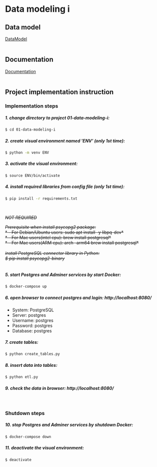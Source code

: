 # Data modeling i

## Data model
[DataModel](https://github.com/chin-lertvipada/swu-ds525/blob/4593af8ead7be2bcf4e89b28ff1875750422cd1a/01-data-modeling-i/Doc/Data%20model.png)
<br>
<br>

## Documentation
[Documentation](https://github.com/chin-lertvipada/swu-ds525/blob/4593af8ead7be2bcf4e89b28ff1875750422cd1a/01-data-modeling-i/Doc/Week%201%20-%20Data%20model%20i%20-%20Summary%20-%20Chin_Lertvipada_64199130039.pdf)
<br>
<br>

## Project implementation instruction

### Implementation steps

##### 1. change directory to project 01-data-modeling-i:
```sh
$ cd 01-data-modeling-i
```

##### 2. create visual environment named 'ENV' (only 1st time):
```sh
$ python -m venv ENV
```

##### 3. activate the visual environment:
```sh
$ source ENV/bin/activate
```

##### 4. install required libraries from config file (only 1st time): 
```sh
$ pip install -r requirements.txt
```

<br>

~~*NOT REQUIRED*~~

~~*Prerequisite when install psycopg2 package:*~~<br>
~~* - For Debian/Ubuntu users: sudo apt install -y libpq-dev*~~<br>
~~* - For Mac users(intel cpu): brew install postgresql*~~<br>
~~* - For Mac users(ARM cpu): arch -arm64 brew install postgresql*~~<br>
<br>
~~*install PostgreSQL connector library in Python:*~~<br>
~~*$ pip install psycopg2-binary*~~<br>
<br>


##### 5. start Postgres and Adminer services by start Docker:
```sh
$ docker-compose up
```

##### 6. open browser to connect postgres and login: http://localhost:8080/
 - System: PostgreSQL
 - Server: postgres
 - Username: postgres
 - Password: postgres
 - Database: postgres


##### 7. create tables:
```sh
$ python create_tables.py
```

##### 8. insert data into tables:
```sh
$ python etl.py
```

##### 9. check the data in browser: http://localhost:8080/

<br>

### Shutdown steps

##### 10. stop Postgres and Adminer services by shutdown Docker:
```sh
$ docker-compose down
```

##### 11. deactivate the visual environment:
```sh
$ deactivate
```
